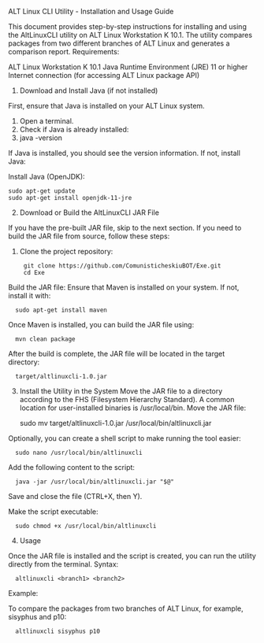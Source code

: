ALT Linux CLI Utility - Installation and Usage Guide

This document provides step-by-step instructions for installing and using the AltLinuxCLI utility on ALT Linux Workstation K 10.1. The utility compares packages from two different branches of ALT Linux and generates a comparison report.
Requirements:

ALT Linux Workstation K 10.1
Java Runtime Environment (JRE) 11 or higher
Internet connection (for accessing ALT Linux package API)

1. Download and Install Java (if not installed)

First, ensure that Java is installed on your ALT Linux system.

1) Open a terminal.
2) Check if Java is already installed:
3) java -version

If Java is installed, you should see the version information. If not, install Java:

Install Java (OpenJDK):

    sudo apt-get update
    sudo apt-get install openjdk-11-jre

2. Download or Build the AltLinuxCLI JAR File

If you have the pre-built JAR file, skip to the next section. If you need to build the JAR file from source, follow these steps:
1) Clone the project repository:

        git clone https://github.com/ComunisticheskiuBOT/Exe.git
        cd Exe

Build the JAR file: Ensure that Maven is installed on your system. If not, install it with:

      sudo apt-get install maven

Once Maven is installed, you can build the JAR file using:

      mvn clean package

After the build is complete, the JAR file will be located in the target directory:

      target/altlinuxcli-1.0.jar

3. Install the Utility in the System
Move the JAR file to a directory according to the FHS (Filesystem Hierarchy Standard). A common location for user-installed binaries is /usr/local/bin.
Move the JAR file:

      sudo mv target/altlinuxcli-1.0.jar /usr/local/bin/altlinuxcli.jar

Optionally, you can create a shell script to make running the tool easier:

      sudo nano /usr/local/bin/altlinuxcli

Add the following content to the script:

      java -jar /usr/local/bin/altlinuxcli.jar "$@"

Save and close the file (CTRL+X, then Y).

Make the script executable:


      sudo chmod +x /usr/local/bin/altlinuxcli

4. Usage

Once the JAR file is installed and the script is created, you can run the utility directly from the terminal.
Syntax:

      altlinuxcli <branch1> <branch2>

Example:

To compare the packages from two branches of ALT Linux, for example, sisyphus and p10:


      altlinuxcli sisyphus p10
